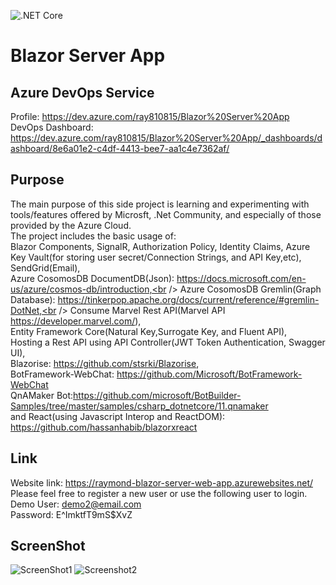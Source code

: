![.NET Core](https://github.com/ewdlop/Blazor-Server-App/workflows/.NET%20Core/badge.svg)
# Blazor Server App
## Azure DevOps Service
Profile: https://dev.azure.com/ray810815/Blazor%20Server%20App <br/>
DevOps Dashboard: https://dev.azure.com/ray810815/Blazor%20Server%20App/_dashboards/dashboard/8e6a01e2-c4df-4413-bee7-aa1c4e7362af/
## Purpose
The main purpose of this side project is learning and experimenting with tools/features offered by Microsft, .Net Community, and especially of those provided by the Azure Cloud. <br/> 
The project includes the basic usage of:<br/>
Blazor Components, SignalR, Authorization Policy, Identity Claims, Azure Key Vault(for storing user secret/Connection Strings, and API Key,etc), SendGrid(Email),<br /> 
Azure CosomosDB DocumentDB(Json): https://docs.microsoft.com/en-us/azure/cosmos-db/introduction,<br />
Azure CosomosDB Gremlin(Graph Database): https://tinkerpop.apache.org/docs/current/reference/#gremlin-DotNet,<br />
Consume Marvel Rest API(Marvel API https://developer.marvel.com/),<br />
Entity Framework Core(Natural Key,Surrogate Key, and Fluent API),<br />
Hosting a Rest API using API Controller(JWT Token Authentication, Swagger UI),<br />
Blazorise: https://github.com/stsrki/Blazorise, <br />
BotFramework-WebChat: https://github.com/Microsoft/BotFramework-WebChat <br />
QnAMaker Bot:https://github.com/microsoft/BotBuilder-Samples/tree/master/samples/csharp_dotnetcore/11.qnamaker <br />
and React(using Javascript Interop and ReactDOM): https://github.com/hassanhabib/blazorxreact <br/>

## Link
Website link: https://raymond-blazor-server-web-app.azurewebsites.net/</br>
Please feel free to register a new user or use the following user to login.</br>
Demo User: demo2@email.com</br>
Password: E^ImktfT9mS$XvZ

## ScreenShot
![ScreenShot1](https://cdn.discordapp.com/attachments/379496242104762374/728066243416031282/wow.PNG)
![Screenshot2](https://cdn.discordapp.com/attachments/379496242104762374/729491141501779968/swagger-ui.PNG)
